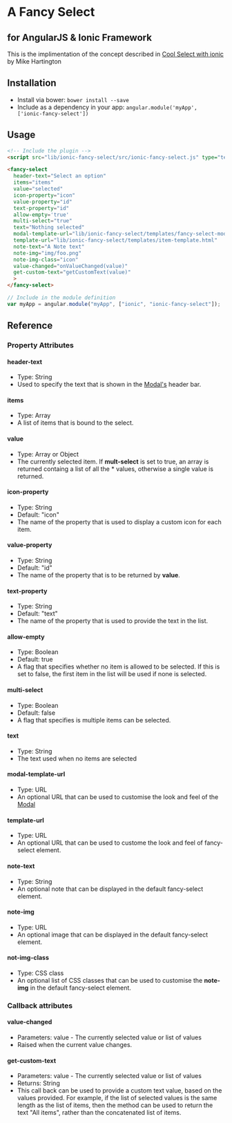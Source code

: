 # A Fancy Select

## for AngularJS & Ionic Framework

This is the implimentation of the concept described in
[Cool Select with ionic](http://codepen.io/mhartington/pen/CImqy?editors=101) by Mike Hartington

## Installation

- Install via bower: `bower install --save`
- Include as a dependency in your app: `angular.module('myApp', ['ionic-fancy-select'])`

## Usage

```html
<!-- Include the plugin -->
<script src="lib/ionic-fancy-select/src/ionic-fancy-select.js" type="text/javascript"></script>

<fancy-select
  header-text="Select an option"
  items="items"
  value="selected"
  icon-property="icon"
  value-property="id"
  text-property="id"
  allow-empty='true'
  multi-select="true"
  text="Nothing selected"
  modal-template-url="lib/ionic-fancy-select/templates/fancy-select-modal-template.html"
  template-url="lib/ionic-fancy-select/templates/item-template.html"
  note-text="A Note text"
  note-img="img/foo.png"
  note-img-class="icon"
  value-changed="onValueChanged(value)"
  get-custom-text="getCustomText(value)"
  >
</fancy-select>
```

```javascript
// Include in the module definition
var myApp = angular.module("myApp", ["ionic", "ionic-fancy-select"]);
```

## Reference

### Property Attributes

#### header-text
* Type: String
* Used to specify the text that is shown in the [Modal's](http://ionicframework.com/docs/api/service/$ionicModal/)
header bar.

#### items
* Type: Array
* A list of items that is bound to the select.

#### value
* Type: Array or Object
* The currently selected item. If **mult-select** is set to true, an array is returned containg a list of all the * values, otherwise a single value is returned.

#### icon-property
* Type: String
* Default: "icon"
* The name of the property that is used to display a custom icon for each item.

#### value-property
* Type: String
* Default: "id"
* The name of the property that is to be returned by **value**.

#### text-property
* Type: String
* Default: "text"
* The name of the property that is used to provide the text in the list.

#### allow-empty
* Type: Boolean
* Default: true
* A flag that specifies whether no item is allowed to be selected. If this is set to false, the first item in the list will be used if none is selected.

#### multi-select
* Type: Boolean
* Default: false
* A flag that specifies is multiple items can be selected.

#### text
* Type: String
* The text used when no items are selected

#### modal-template-url
* Type: URL
* An optional URL that can be used to customise the look and feel of the [Modal](http://ionicframework.com/docs/api/service/$ionicModal/)

#### template-url
* Type: URL
* An optional URL that can be used to custome the look and feel of fancy-select element.

#### note-text
* Type: String
* An optional note that can be displayed in the default fancy-select element.

#### note-img
* Type: URL
* An optional image that can be displayed in the default fancy-select element.

#### not-img-class
* Type: CSS class
* An optional list of CSS classes that can be used to customise the **note-img** in the default fancy-select element.

### Callback attributes

#### value-changed
* Parameters: value - The currently selected value or list of values
* Raised when the current value changes.

#### get-custom-text
* Parameters: value - The currently selected value or list of values
* Returns: String
* This call back can be used to provide a custom text value, based on the values provided. For example, if the list of selected values is the same length as the list of items, then the method can be used to return the text "All items", rather than the concatenated list of items.
